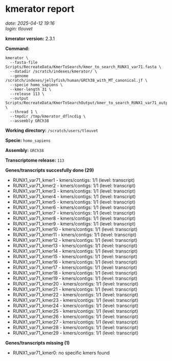 # kmerator report
*date: 2025-04-12 19:16*  
*login: tlouvet*

**kmerator version:** 2.3.1

**Command:**

```
kmerator \
  --fasta-file Scripts/RecreateData/KmerToSearch/kmer_to_search_RUNX1_var71.fasta \
  --datadir /scratch/indexes/kmerator/ \
  --genome /scratch/indexes/jellyfish/human/GRCh38_with_MT_canonical.jf \
  --specie homo_sapiens \
  --kmer-length 31 \
  --release 113 \
  --output Scripts/RecreateData/KmerToSearchOutput/kmer_to_search_RUNX1_var71_output \
  --thread 1 \
  --tmpdir /tmp/kmerator_dflncdig \
  --assembly GRCh38
```

**Working directory:** `/scratch/users/tlouvet`

**Specie:** `homo_sapiens`

**Assembly:** `GRCh38`

**Transcriptome release:** `113`

**Genes/transcripts succesfully done (29)**

- RUNX1_var71_kmer1 - kmers/contigs: 1/1 (level: transcript)
- RUNX1_var71_kmer2 - kmers/contigs: 1/1 (level: transcript)
- RUNX1_var71_kmer3 - kmers/contigs: 1/1 (level: transcript)
- RUNX1_var71_kmer4 - kmers/contigs: 1/1 (level: transcript)
- RUNX1_var71_kmer5 - kmers/contigs: 1/1 (level: transcript)
- RUNX1_var71_kmer6 - kmers/contigs: 1/1 (level: transcript)
- RUNX1_var71_kmer7 - kmers/contigs: 1/1 (level: transcript)
- RUNX1_var71_kmer8 - kmers/contigs: 1/1 (level: transcript)
- RUNX1_var71_kmer9 - kmers/contigs: 1/1 (level: transcript)
- RUNX1_var71_kmer10 - kmers/contigs: 1/1 (level: transcript)
- RUNX1_var71_kmer11 - kmers/contigs: 1/1 (level: transcript)
- RUNX1_var71_kmer12 - kmers/contigs: 1/1 (level: transcript)
- RUNX1_var71_kmer13 - kmers/contigs: 1/1 (level: transcript)
- RUNX1_var71_kmer14 - kmers/contigs: 1/1 (level: transcript)
- RUNX1_var71_kmer15 - kmers/contigs: 1/1 (level: transcript)
- RUNX1_var71_kmer16 - kmers/contigs: 1/1 (level: transcript)
- RUNX1_var71_kmer17 - kmers/contigs: 1/1 (level: transcript)
- RUNX1_var71_kmer18 - kmers/contigs: 1/1 (level: transcript)
- RUNX1_var71_kmer19 - kmers/contigs: 1/1 (level: transcript)
- RUNX1_var71_kmer20 - kmers/contigs: 1/1 (level: transcript)
- RUNX1_var71_kmer21 - kmers/contigs: 1/1 (level: transcript)
- RUNX1_var71_kmer22 - kmers/contigs: 1/1 (level: transcript)
- RUNX1_var71_kmer23 - kmers/contigs: 1/1 (level: transcript)
- RUNX1_var71_kmer24 - kmers/contigs: 1/1 (level: transcript)
- RUNX1_var71_kmer25 - kmers/contigs: 1/1 (level: transcript)
- RUNX1_var71_kmer26 - kmers/contigs: 1/1 (level: transcript)
- RUNX1_var71_kmer27 - kmers/contigs: 1/1 (level: transcript)
- RUNX1_var71_kmer28 - kmers/contigs: 1/1 (level: transcript)
- RUNX1_var71_kmer29 - kmers/contigs: 1/1 (level: transcript)


**Genes/transcripts missing (1)**

- RUNX1_var71_kmer0: no specific kmers found
